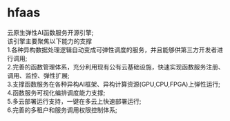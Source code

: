 # hfaas
云原生弹性AI函数服务开源引擎;<br/>该引擎主要聚焦以下能力的支撑<br/>
1.各种异构数据处理逻辑自动变成可弹性调度的服务，并且能够供第三方开发者进行调用;<br/>
2.完善的函数管理体系，充分利用现有公有云基础设施，快速实现函数服务注册、调用、监控、弹性扩展;<br/>
3.支撑函数服务在各种异构AI框架、异构计算资源(GPU,CPU,FPGA)上弹性运行;<br/>
4.函数服务可视化编排调度能力支撑;<br/>
5.多云部署运行支持，一键在多云上快速部署运行;<br/>
6.完善的多租户和服务调用权限控制体系;<br/>
